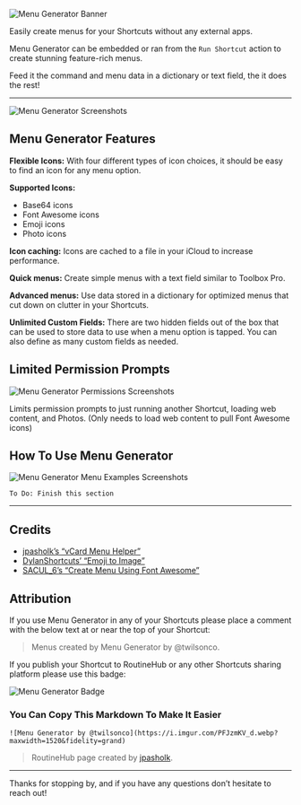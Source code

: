 ![Menu Generator Banner](https://i.imgur.com/jUscvcj_d.webp?maxwidth=1520&fidelity=grand)

Easily create menus for your Shortcuts without any external apps.

Menu Generator can be embedded or ran from the `Run Shortcut` action to create stunning feature-rich menus. 

Feed it the command and menu data in a dictionary or text field, the it does the rest!

***

![Menu Generator Screenshots](https://i.imgur.com/7dJCwVz_d.webp?maxwidth=1520&fidelity=grand)

## Menu Generator Features

**Flexible Icons:** With four different types of icon choices, it should be easy to find an icon for any menu option.

**Supported Icons:**

- Base64 icons
- Font Awesome icons
- Emoji icons
- Photo icons

**Icon caching:** Icons are cached to a file in your iCloud to increase performance.

**Quick menus:** Create simple menus with a text field similar to Toolbox Pro.

**Advanced menus:** Use data stored in a dictionary for optimized menus that cut down on clutter in your Shortcuts. 

**Unlimited Custom Fields:** There are two hidden fields out of the box that can be used to store data to use when a menu option is tapped. You can also define as many custom fields as needed. 
## Limited Permission Prompts

![Menu Generator Permissions Screenshots](https://i.imgur.com/y1YWxll_d.webp?maxwidth=1520&fidelity=grand)

 Limits permission prompts to just running another Shortcut, loading web content, and Photos.
 (Only needs to load web content to pull Font Awesome icons)

## How To Use Menu Generator

![Menu Generator Menu Examples Screenshots](https://i.imgur.com/9p9Xuat_d.webp?maxwidth=1520&fidelity=grand)



`To Do: Finish this section`

***

## Credits

- [jpasholk’s “vCard Menu Helper”](https://routinehub.co/shortcut/18220)
- [DylanShortcuts’ “Emoji to Image”](https://routinehub.co/shortcut/14899)
- [SACUL_6’s “Create Menu Using Font Awesome”](https://routinehub.co/shortcut/17750)

## Attribution 

If you use Menu Generator in any of your Shortcuts please place a comment with the below text at or near the top of your Shortcut:

> Menus created by Menu Generator by @twilsonco.

If you publish your Shortcut to RoutineHub or any other Shortcuts sharing platform please use this badge:

![Menu Generator Badge](https://i.imgur.com/PFJzmKV_d.webp?maxwidth=1520&fidelity=grand)

### You Can Copy This Markdown To Make It Easier

`![Menu Generator by @twilsonco](https://i.imgur.com/PFJzmKV_d.webp?maxwidth=1520&fidelity=grand)`

> RoutineHub page created by [jpasholk](https://routinehub.co/user/jpasholk).

***

Thanks for stopping by, and if you have any questions don’t hesitate to reach out!